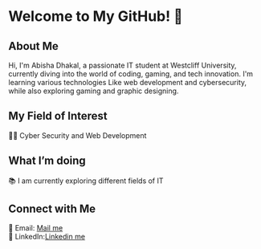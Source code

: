 # Welcome to My GitHub! 👋
## About Me
Hi, I'm Abisha Dhakal, a passionate IT student at Westcliff University, currently diving into the world of coding, gaming, and tech innovation. I'm learning various technologies Like web development and cybersecurity, while also exploring gaming and graphic designing.
## My Field of Interest
👨‍💻 Cyber Security and Web Development
## What I’m doing 
📚 I am currently exploring different fields of IT
## Connect with Me
📧 Email: [Mail me](mailto:dhakalabisha99@gmail.com) <br/>
💼 LinkedIn:[Linkedin me](https://www.linkedin.com/in/abisha-dhakal-83872a314/) <br/>
 



<!--
**Abisha99/Abisha99** is a ✨ _special_ ✨ repository because its `README.md` (this file) appears on your GitHub profile.



-->
